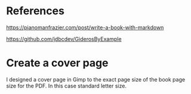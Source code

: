 # References

https://pianomanfrazier.com/post/write-a-book-with-markdown

https://github.com/jdbcdev/GiderosByExample

# Create a cover page

I designed a cover page in Gimp to the exact page size of the book page size for the PDF. In this case standard letter size.
